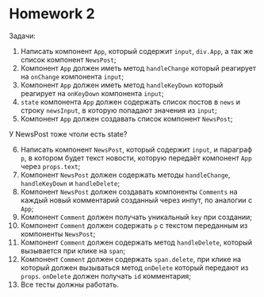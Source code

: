 # Homework 2

Задачи:

1. Написать компонент `App`, который содержит `input`, `div.App`, а так же список компонент `NewsPost`;
2. Компонент `App` должен иметь метод `handleChange` который реагирует на `onChange` компонента `input`;
3. Компонент `App` должен иметь метод `handleKeyDown` который реагирует на `onKeyDown` компонента `input`;
4. `state` компонента `App` должен содержать список постов в `news` и строку `newsInput`, в которую попадают значения из `input`;
5. Компонент `App` должен создавать список компонент `NewsPost`;

У NewsPost тоже чтоли есть state?


6. Написать компонент `NewsPost`, который содержит `input`, и параграф `p`, в котором будет текст новости, которую передаёт компонент `App` через `props.text`;
7. Компонент `NewsPost` должен содержать методы `handleChange`, `handleKeyDown` и `handleDelete`;
8. Компонент `NewsPost` должен создавать компоненты `Comments` на каждый новый комментарий созданный через инпут, по аналогии с `App`;
9. Компонент `Comment` должен получать уникальный `key` при создании;
10. Компонент `Comment` должен содержать `p` с текстом переданным из компоненты `NewsPost`;
11. Компонент `Comment` должен содержать метод `handleDelete`, который вызывается при клике на `span`;
12. Компонент `Comment` должен содержать `span.delete`, при клике на который должен вызываться метод `onDelete` который передают из `props`. `onDelete` должен получать `id` комментария;
13. Все тесты должны работать.
